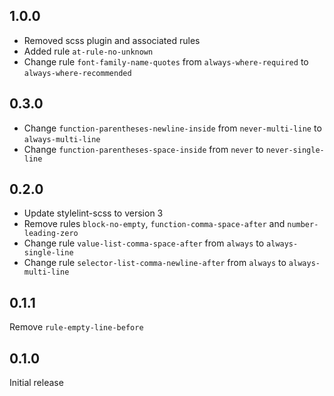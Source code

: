 ## 1.0.0

* Removed scss plugin and associated rules
* Added rule `at-rule-no-unknown`
* Change rule `font-family-name-quotes` from `always-where-required` to `always-where-recommended`

## 0.3.0

* Change `function-parentheses-newline-inside` from `never-multi-line` to `always-multi-line`
* Change `function-parentheses-space-inside` from `never` to `never-single-line`

## 0.2.0

* Update stylelint-scss to version 3
* Remove rules `block-no-empty`, `function-comma-space-after` and `number-leading-zero`
* Change rule `value-list-comma-space-after` from `always` to `always-single-line`
* Change rule `selector-list-comma-newline-after` from `always` to `always-multi-line`

## 0.1.1

Remove `rule-empty-line-before`

## 0.1.0

Initial release
